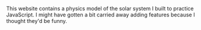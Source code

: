 This website contains a physics model of the solar system I built to practice JavaScript. I might have gotten a bit carried away adding features because I thought they'd be funny.
